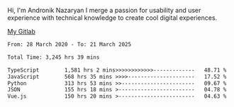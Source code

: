 Hi, I'm Andronik Nazaryan
I merge a passion for usability and user experience with technical knowledge to create cool digital experiences.

[My Gitlab](https://gitlab.com/anridev24)

<!--START_SECTION:waka-->

```txt
From: 28 March 2020 - To: 21 March 2025

Total Time: 3,245 hrs 39 mins

TypeScript        1,581 hrs 2 mins>>>>>>>>>>>>-------------   48.71 %
JavaScript        568 hrs 35 mins >>>>---------------------   17.52 %
Python            313 hrs 53 mins >>-----------------------   09.67 %
JSON              155 hrs 18 mins >------------------------   04.78 %
Vue.js            150 hrs 20 mins >------------------------   04.63 %
```

<!--END_SECTION:waka-->
